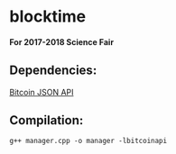 # blocktime

#### For 2017-2018 Science Fair

## Dependencies:


[Bitcoin JSON API](https://github.com/minium/bitcoin-api-cpp)


## Compilation:

```
g++ manager.cpp -o manager -lbitcoinapi
```
